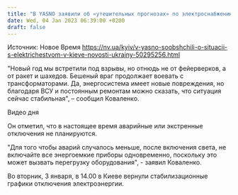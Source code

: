 ```yaml
---
title: "В YASNO заявили об «утешительных прогнозах» по электроснабжению в Киеве"
date: Wed, 04 Jan 2023 06:39:00 +0200
draft: false
---
```

Источник: Новое Время https://nv.ua/kyiv/v-yasno-soobshchili-o-situacii-s-elektrichestvom-v-kieve-novosti-ukrainy-50295256.html


"Новый год мы встретили под взрывы, но отнюдь не от фейерверков, а от ракет и шахедов. Бешеный враг продолжает воевать с трансформаторами. Да, энергосистема имеет новые повреждения, но благодаря ВСУ и постоянным ремонтам можно сказать, что ситуация сейчас стабильная", – сообщил Коваленко.

 Видео дня   

Он отметил, что в настоящее время аварийные или экстренные отключения не планируются.

"Для того чтобы аварий случалось меньше, после включения света, не включайте все энергоемкие приборы одновременно, поскольку это может вызвать перегрузку оборудования", - заявил Коваленко.

Во вторник, 3 января, в 14.00 в Киеве вернули стабилизационные графики отключения электроэнергии.
